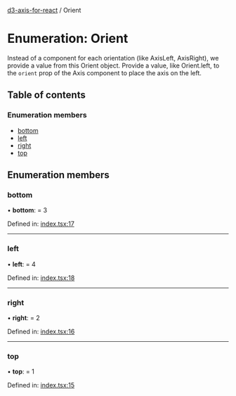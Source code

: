 [d3-axis-for-react](../README.md) / Orient

# Enumeration: Orient

Instead of a component for each orientation (like AxisLeft, AxisRight),
we provide a value from this Orient object. Provide a value, like
Orient.left, to the `orient` prop of the Axis component
to place the axis on the left.

## Table of contents

### Enumeration members

- [bottom](orient.md#bottom)
- [left](orient.md#left)
- [right](orient.md#right)
- [top](orient.md#top)

## Enumeration members

### bottom

• **bottom**: = 3

Defined in: [index.tsx:17](https://github.com/tmcw/d3-axis-for-react/blob/5f0ebfb/src/index.tsx#L17)

___

### left

• **left**: = 4

Defined in: [index.tsx:18](https://github.com/tmcw/d3-axis-for-react/blob/5f0ebfb/src/index.tsx#L18)

___

### right

• **right**: = 2

Defined in: [index.tsx:16](https://github.com/tmcw/d3-axis-for-react/blob/5f0ebfb/src/index.tsx#L16)

___

### top

• **top**: = 1

Defined in: [index.tsx:15](https://github.com/tmcw/d3-axis-for-react/blob/5f0ebfb/src/index.tsx#L15)
